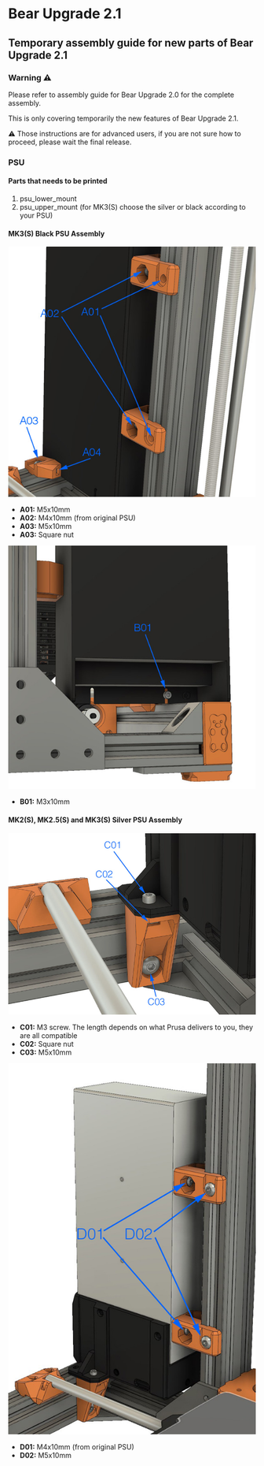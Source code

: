 # Bear Upgrade 2.1

## Temporary assembly guide for new parts of Bear Upgrade 2.1


### Warning :warning:

Please refer to assembly guide for Bear Upgrade 2.0 for the complete assembly.

This is only covering temporarily the new features of Bear Upgrade 2.1.

:warning: Those instructions are for advanced users, if you are not sure how to proceed, please wait the final release.


### PSU

#### Parts that needs to be printed

  1. psu_lower_mount
  1. psu_upper_mount (for MK3(S) choose the silver or black according to your PSU)


#### MK3(S) Black PSU Assembly

![Black Psu 01](img_assembly_guide/psu_mk3_black_01.jpg)
* **A01:** M5x10mm
* **A02:** M4x10mm (from original PSU)
* **A03:** M5x10mm
* **A03:** Square nut

![Black Psu 02](img_assembly_guide/psu_mk3_black_02.jpg)
* **B01:** M3x10mm


#### MK2(S), MK2.5(S) and MK3(S) Silver PSU Assembly

![Silver Psu 01](img_assembly_guide/psu_mk3_silver_01.jpg)
* **C01:** M3 screw. The length depends on what Prusa delivers to you, they are all compatible
* **C02:** Square nut
* **C03:** M5x10mm

![Silver Psu 02](img_assembly_guide/psu_mk3_silver_02.jpg)
* **D01:** M4x10mm (from original PSU)
* **D02:** M5x10mm
